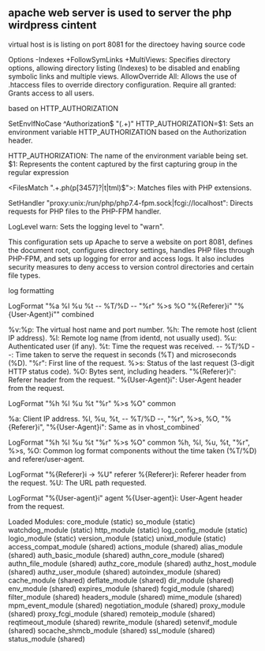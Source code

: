 ## apache web server is used to server the php wirdpress cintent 


virtual host is is listing on port 8081
for the directoey having source code

Options -Indexes +FollowSymLinks +MultiViews: Specifies directory options, allowing directory listing (Indexes) to be disabled and enabling symbolic links and multiple views.
AllowOverride All: Allows the use of .htaccess files to override directory configuration.
Require all granted: Grants access to all users.

based on HTTP_AUTHORIZATION

SetEnvIfNoCase ^Authorization$ "(.+)" HTTP_AUTHORIZATION=$1: Sets an environment variable HTTP_AUTHORIZATION based on the Authorization header.

HTTP_AUTHORIZATION: The name of the environment variable being set.
$1: Represents the content captured by the first capturing group in the regular expression

<FilesMatch ".+\.ph(p[3457]?|t|tml)$">: Matches files with PHP extensions. 

SetHandler "proxy:unix:/run/php/php7.4-fpm.sock|fcgi://localhost": Directs requests for PHP files to the PHP-FPM handler.

LogLevel warn: Sets the logging level to "warn".

This configuration sets up Apache to serve a website on port 8081, defines the document root, configures directory settings, handles PHP files through PHP-FPM, and sets up logging for error and access logs. It also includes security measures to deny access to version control directories and certain file types. 


log formatting 

LogFormat "%a %l %u %t -- %T/%D --  \"%r\" %>s %O \"%{Referer}i\" \"%{User-Agent}i\"" combined

%v:%p: The virtual host name and port number.
%h: The remote host (client IP address).
%l: Remote log name (from identd, not usually used).
%u: Authenticated user (if any).
%t: Time the request was received.
-- %T/%D --: Time taken to serve the request in seconds (%T) and microseconds (%D).
\"%r\": First line of the request.
%>s: Status of the last request (3-digit HTTP status code).
%O: Bytes sent, including headers.
\"%{Referer}i\": Referer header from the request.
\"%{User-Agent}i\": User-Agent header from the request.

LogFormat "%h %l %u %t \"%r\" %>s %O" common

%a: Client IP address.
%l, %u, %t, -- %T/%D --, \"%r\", %>s, %O, \"%{Referer}i\", \"%{User-Agent}i\": Same as in vhost_combined`

LogFormat "%h %l %u %t \"%r\" %>s %O" common
%h, %l, %u, %t, \"%r\", %>s, %O: Common log format components without the time taken (%T/%D) and referer/user-agent.

LogFormat "%{Referer}i -> %U" referer
%{Referer}i: Referer header from the request.
%U: The URL path requested.

LogFormat "%{User-agent}i" agent
%{User-agent}i: User-Agent header from the request.

Loaded Modules:
 core_module (static)
 so_module (static)
 watchdog_module (static)
 http_module (static)
 log_config_module (static)
 logio_module (static)
 version_module (static)
 unixd_module (static)
 access_compat_module (shared)
 actions_module (shared)
 alias_module (shared)
 auth_basic_module (shared)
 authn_core_module (shared)
 authn_file_module (shared)
 authz_core_module (shared)
 authz_host_module (shared)
 authz_user_module (shared)
 autoindex_module (shared)
 cache_module (shared)
 deflate_module (shared)
 dir_module (shared)
 env_module (shared)
 expires_module (shared)
 fcgid_module (shared)
 filter_module (shared)
 headers_module (shared)
 mime_module (shared)
 mpm_event_module (shared)
 negotiation_module (shared)
 proxy_module (shared)
 proxy_fcgi_module (shared)
 remoteip_module (shared)
 reqtimeout_module (shared)
 rewrite_module (shared)
 setenvif_module (shared)
 socache_shmcb_module (shared)
 ssl_module (shared)
 status_module (shared)